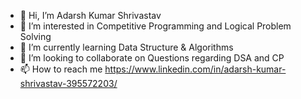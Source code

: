 - 👋 Hi, I’m Adarsh Kumar Shrivastav
- 👀 I’m interested in Competitive Programming and Logical Problem Solving
- 🌱 I’m currently learning Data Structure & Algorithms
- 💞️ I’m looking to collaborate on Questions regarding DSA and CP
- 📫 How to reach me https://www.linkedin.com/in/adarsh-kumar-shrivastav-395572203/

<!---
adarshgit2003/adarshgit2003 is a ✨ special ✨ repository because its `README.md` (this file) appears on your GitHub profile.
You can click the Preview link to take a look at your changes.
--->
